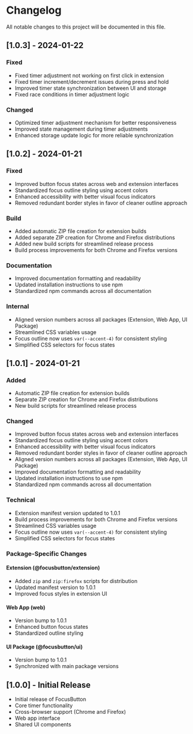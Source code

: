 # Changelog

All notable changes to this project will be documented in this file.

## [1.0.3] - 2024-01-22

### Fixed

- Fixed timer adjustment not working on first click in extension
- Fixed timer increment/decrement issues during press and hold
- Improved timer state synchronization between UI and storage
- Fixed race conditions in timer adjustment logic

### Changed

- Optimized timer adjustment mechanism for better responsiveness
- Improved state management during timer adjustments
- Enhanced storage update logic for more reliable synchronization

## [1.0.2] - 2024-01-21

### Fixed

- Improved button focus states across web and extension interfaces
- Standardized focus outline styling using accent colors
- Enhanced accessibility with better visual focus indicators
- Removed redundant border styles in favor of cleaner outline approach

### Build

- Added automatic ZIP file creation for extension builds
- Added separate ZIP creation for Chrome and Firefox distributions
- Added new build scripts for streamlined release process
- Build process improvements for both Chrome and Firefox versions

### Documentation

- Improved documentation formatting and readability
- Updated installation instructions to use npm
- Standardized npm commands across all documentation

### Internal

- Aligned version numbers across all packages (Extension, Web App, UI Package)
- Streamlined CSS variables usage
- Focus outline now uses `var(--accent-4)` for consistent styling
- Simplified CSS selectors for focus states

## [1.0.1] - 2024-01-21

### Added

- Automatic ZIP file creation for extension builds
- Separate ZIP creation for Chrome and Firefox distributions
- New build scripts for streamlined release process

### Changed

- Improved button focus states across web and extension interfaces
- Standardized focus outline styling using accent colors
- Enhanced accessibility with better visual focus indicators
- Removed redundant border styles in favor of cleaner outline approach
- Aligned version numbers across all packages (Extension, Web App, UI Package)
- Improved documentation formatting and readability
- Updated installation instructions to use npm
- Standardized npm commands across all documentation

### Technical

- Extension manifest version updated to 1.0.1
- Build process improvements for both Chrome and Firefox versions
- Streamlined CSS variables usage
- Focus outline now uses `var(--accent-4)` for consistent styling
- Simplified CSS selectors for focus states

### Package-Specific Changes

#### Extension (@focusbutton/extension)

- Added `zip` and `zip:firefox` scripts for distribution
- Updated manifest version to 1.0.1
- Improved focus styles in extension UI

#### Web App (web)

- Version bump to 1.0.1
- Enhanced button focus states
- Standardized outline styling

#### UI Package (@focusbutton/ui)

- Version bump to 1.0.1
- Synchronized with main package versions

## [1.0.0] - Initial Release

- Initial release of FocusButton
- Core timer functionality
- Cross-browser support (Chrome and Firefox)
- Web app interface
- Shared UI components
